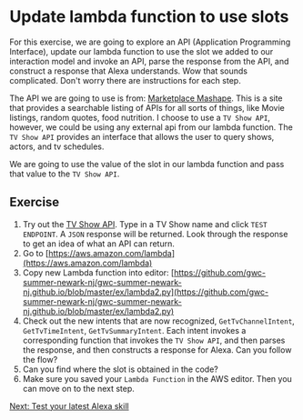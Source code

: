 # Update lambda function to use slots

For this exercise, we are going to explore an API (Application Programming Interface), update our lambda function to use the slot we added to our interaction model and invoke an API, 
parse the response from the API, and construct a response that Alexa understands. Wow that sounds complicated. Don't worry there are instructions for each step. 

The API we are going to use is from: [Marketplace Mashape](https://market.mashape.com/dashboard). This is a site that provides a searchable listing of APIs for all sorts of things, like Movie listings, random quotes, food nutrition. I choose to use a `TV Show API`, however, we could be using any external api from our lambda function.
The `TV Show API` provides an interface that allows the user to query shows, actors, and tv schedules.

We are going to use the value of the slot in our lambda function and pass that value to the `TV Show API`.

## Exercise
1. Try out the  [TV Show API](https://market.mashape.com/tvjan/tvmaze). Type in a TV Show name and click `TEST ENDPOINT`. A `JSON` response will be returned. Look through the response to get an idea of what an API can return. 
1. Go to [https://aws.amazon.com/lambda](https://aws.amazon.com/lambda)
2. Copy new Lambda function into editor: [https://github.com/gwc-summer-newark-nj/gwc-summer-newark-nj.github.io/blob/master/ex/lambda2.py](https://github.com/gwc-summer-newark-nj/gwc-summer-newark-nj.github.io/blob/master/ex/lambda2.py)
3. Check out the new intents that are now recognized, `GetTvChannelIntent`, `GetTvTimeIntent`, `GetTvSummaryIntent`. Each intent invokes a corresponding function that invokes the `TV Show API`, and then parses the response, and then constructs a response for Alexa. Can you follow the flow?
5. Can you find where the slot is obtained in the code?  
4. Make sure you saved your `Lambda Function` in the AWS editor. Then you can move on to the next step.

[Next: Test your latest Alexa skill](test2.md)
